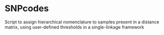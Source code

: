 # SNPcodes
Script to assign hierarchical nomenclature to samples present in a distance matrix, using user-defined thresholds in a single-linkage framework
